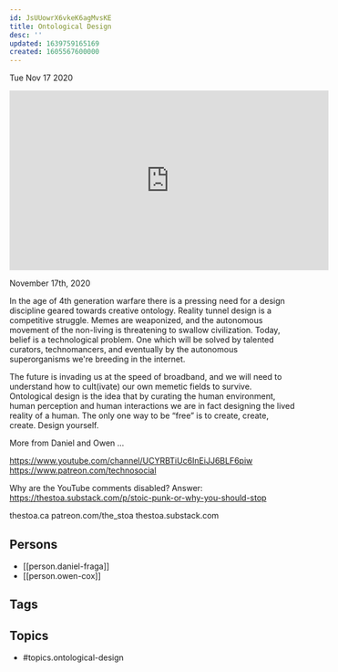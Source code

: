 ```yaml
---
id: JsUUowrX6vkeK6agMvsKE
title: Ontological Design
desc: ''
updated: 1639759165169
created: 1605567600000
---
```





Tue Nov 17 2020

<iframe width="560" height="315" src="https://www.youtube.com/embed/QXIV1WTP1_s" title="Ontological Design w/ Daniel Fraga and Owen Cox" frameborder="0" allow="accelerometer; autoplay; clipboard-write; encrypted-media; gyroscope; picture-in-picture" allowfullscreen ></iframe>

November 17th, 2020

In the age of 4th generation warfare there is a pressing need for a design discipline geared towards creative ontology. Reality tunnel design is a competitive struggle. Memes are weaponized, and the autonomous movement of the non-living is threatening to swallow civilization. Today, belief is a technological problem. One which will be solved by talented curators, technomancers, and eventually by the autonomous superorganisms we're breeding in the internet.

The future is invading us at the speed of broadband, and we will need to understand how to cult(ivate) our own memetic fields to survive. Ontological design is the idea that by curating the human environment, human perception and human interactions we are in fact designing the lived reality of a human. The only one way to be “free” is to create, create, create. Design yourself.

More from Daniel and Owen ...

https://www.youtube.com/channel/UCYRBTiUc6InEiJJ6BLF6piw
https://www.patreon.com/technosocial

Why are the YouTube comments disabled? Answer: https://thestoa.substack.com/p/stoic-punk-or-why-you-should-stop

thestoa.ca
patreon.com/the_stoa
thestoa.substack.com

## Persons

- [[person.daniel-fraga]]
- [[person.owen-cox]]

## Tags



## Topics

- #topics.ontological-design

